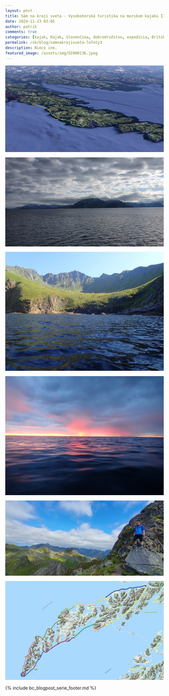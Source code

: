 ```yaml
---
layout: post
title: Sám na kraji sveta - Vysokohorská turistika na morskom kajaku III
date: 2024-11-23 03:05
author: patrik
comments: true
categories: [kajak, Kajak, Slovenčina, dobrodružstvo, expedícia, Britská Kolumbia, Kanada, medveď, tuleň, veľryba, outdoor]
permalink: /sk/blog/samnakrajisveta-lofoty3
description: Nieco ine.   
featured_image: /assets/img/OI000136.jpeg
---
```

![](/assets/img/map-lof-6.jpg)

![](/assets/img/20210815_095535.jpeg)

![](/assets/img/OI000115.jpeg)

![](/assets/img/OI000161.jpeg)

![](/assets/img/20210814_123241.jpeg)

![](/assets/img/lofoten-map.jpg)

{% include bc_blogpost_serie_footer.md %}